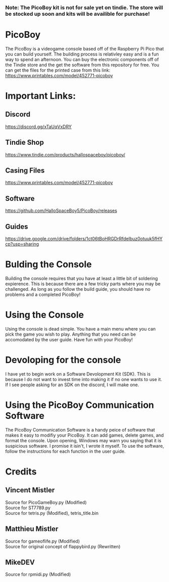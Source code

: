 ### Note: The PicoBoy kit is not for sale yet on tindie. The store will be stocked up soon and kits will be availible for purchase!
# PicoBoy
The PicoBoy is a videogame console based off of the Raspberry Pi Pico that you can build yourself. The building process is relativley easy and is a fun way to spend an afternoon. You can buy the electronic components off of the Tindie store and the get the software from this repository for free. You can get the files for the printed case from this link: https://www.printables.com/model/452771-picoboy

# Important Links:
## Discord
https://discord.gg/xTaUqVxDRY
## Tindie Shop 
https://www.tindie.com/products/hallospaceboy/picoboy/
## Casing Files
https://www.printables.com/model/452771-picoboy
## Software
https://github.com/HalloSpaceBoy5/PicoBoy/releases
## Guides
https://drive.google.com/drive/folders/1ct06tBoHRGDrRfdelbuz0otuuk5fHYcp?usp=sharing

# Bulding the Console
Building the console requires that you have at least a little bit of soldering expierence. This is because there are a few tricky parts where you may be challenged. As long as you follow the build guide, you should have no problems and a completed PicoBoy!

# Using the Console
Using the console is dead simple. You have a main menu where you can pick the game you wish to play. Anything that you need can be accomodated by the user guide. Have fun with your PicoBoy!

# Devoloping for the console
I have yet to begin work on a Software Devolopment Kit (SDK). This is because I do not want to invest time into making it if no one wants to use it. If I see people asking for an SDK on the discord, I will make one.

# Using the PicoBoy Communication Software
The PicoBoy Communication Software is a handy peice of software that makes it easy to modifiy your PicoBoy. It can add games, delete games, and format the console. Upon opening, Windows may warn you saying that it is suspicious software. I promise it isin't, I wrote it myself. To use the software, follow the instructions for each function in the user guide.

# Credits
## Vincent Mistler
Source for PicoGameBoy.py (Modified)\
Source for ST7789.py\
Source for tetris.py (Modified), tetris_title.bin
## Matthieu Mistler
Source for gameoflife.py (Modified)\
Source for original concept of flappybird.py (Rewritten)
## MikeDEV
Source for rpmidi.py (Modified)
